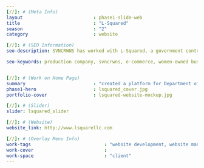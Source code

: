 ```yaml
---
[//]: # (Meta Info)
layout                          : phase1-slide-web
title 					        : "L-Squared"
season				            : "2"
category						: website

[//]: # (SEO Information)
seo-description: SVNCRWNS has worked with L-Squared, a government contractor serving clients in Boulder, Colorado, creating a website to meet their marketing goals.

seo-keywords: production company, svncrwns, e-commerce, women-owned businesses, creative team, consulting, business operations, launch my brand, manage my brand, photography, videography, special projects


[//]: # (Work on Home Page)
summary                         : "created a platform for Department of Commerce Contractor, L-Squared to share their services and portfolio of work"
phase1-hero                     : lsquared_cover.jpg
portfolio-cover					: lsquared-website-mockup.jpg

[//]: # (Slider)
slider: lsquared_slider

[//]: # (Website)
website_link: http://www.lsquarellc.com

[//]: # (Overlay Menu Info)
work-tags 							: "website development, website management"
work-cover							:
work-space 							: "client"
---
```

